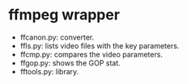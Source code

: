 ffmpeg wrapper
==============

- ffcanon.py: converter.
- ffls.py: lists video files with the key parameters.
- ffcmp.py: compares the video parameters.
- ffgop.py: shows the GOP stat.
- fftools.py: library.

